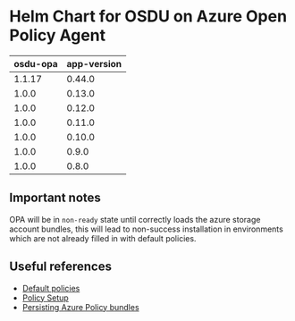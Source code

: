 # Helm Chart for OSDU on Azure Open Policy Agent

| osdu-opa  | app-version   |
| ------------------------- | ----------   |
| 1.1.17                    | 0.44.0       |
| 1.0.0                     | 0.13.0        |
| 1.0.0                     | 0.12.0        |
| 1.0.0                     | 0.11.0        |
| 1.0.0                     | 0.10.0        |
| 1.0.0                     | 0.9.0        |
| 1.0.0                     | 0.8.0        |

## Important notes

OPA will be in `non-ready` state until correctly loads the azure storage account bundles, this will lead to non-success installation in environments which are not already filled in with default policies.

## Useful references

* [Default policies](https://community.opengroup.org/osdu/platform/security-and-compliance/policy/-/tree/release/0.17/deployment/default-policies)
* [Policy Setup](https://community.opengroup.org/osdu/platform/security-and-compliance/policy/-/wikis/home#setup)
* [Persisting Azure Policy bundles](https://community.opengroup.org/osdu/platform/security-and-compliance/policy/-/wikis/Persisting-policies-and-autoscaling#azure)
